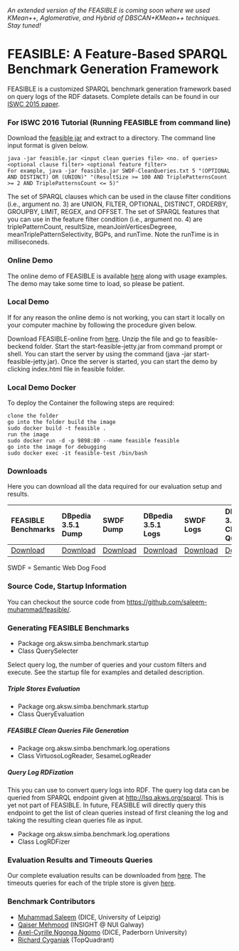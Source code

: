 
*An extended version of the FEASIBLE is coming soon where we used KMean++, Aglomerative, and Hybrid of DBSCAN+KMean++ techniques. Stay tuned!*

# FEASIBLE: A Feature-Based SPARQL Benchmark Generation Framework

FEASIBLE is a customized SPARQL benchmark generation framework based on query logs of the RDF datasets. Complete details can be found in our [ISWC 2015 paper](http://svn.aksw.org/papers/2015/ISWC_FEASIBLE/public.pdf). 

### For ISWC 2016 Tutorial (Running FEASIBLE from command line)
Download the [feasible jar](https://drive.google.com/file/d/0Bw1get4GUTJra1VBVTI3QzVfck0/view?usp=sharing) and extract to a directory. The command line input format is given below. 
```
java -jar feasible.jar <input clean queries file> <no. of queries> <optional clause filter> <optional feature filter>
For example, java -jar feasible.jar SWDF-CleanQueries.txt 5 "(OPTIONAL AND DISTINCT) OR (UNION)" "(ResultSize >= 100 AND TriplePatternsCount >= 2 AND TriplePatternsCount <= 5)"

```
The set of SPARQL clauses which can be used in the clause filter conditions (i.e., argument no. 3) are UNION, FILTER, OPTIONAL, DISTINCT, ORDERBY, GROUPBY, LIMIT, REGEX, and OFFSET. The set of SPARQL features that you can use in the feature filter condition (i.e., argument no. 4) are triplePatternCount, resultSize, meanJoinVerticesDegreee, meanTriplePatternSelectivity, BGPs, and runTime. Note the runTime is in milliseconeds. 
### Online Demo

The online demo of FEASIBLE is available [here](http://feasible.aksw.org) along with usage examples. The demo may take some time to load, so please be patient.

### Local Demo

If for any reason the online demo is not working, you can start it locally on your computer machine by following the procedure given below.

Download FEASIBLE-online from [here](https://drive.google.com/file/d/0Bw1get4GUTJrbHA3Sl9fdThpN2s/view?usp=sharing). Unzip the file and go to feasible-beckend folder. Start the start-feasible-jetty.jar from command prompt or shell. You can start the server by using the command (java -jar start-feasible-jetty.jar). Once the server is started, you can start the demo by clicking index.html file in feasible folder.

### Local Demo Docker
To deploy the Container the following steps are required:
```
clone the folder
go into the folder build the image
sudo docker build -t feasible .
run the image
sudo docker run -d -p 9898:80 --name feasible feasible
go into the image for debugging
sudo docker exec -it feasible-test /bin/bash
```
### Downloads

Here you can download all the data required for our evaluation setup and results.

| FEASIBLE Benchmarks | DBpedia 3.5.1 Dump | SWDF Dump | DBpedia 3.5.1 Logs | SWDF Logs| DBpedia 3.5.1 Clean Queries | SWDF Clean Queries|
|:------------------------|:-----------------------|:--------------|:-----------------------|:-------------|:---------------------------------|:----------------------|
| [Download](https://drive.google.com/file/d/0B1tUDhWNTjO-U1N2UldvbXpRWDQ/view?usp=sharing) | [Download](http://downloads.dbpedia.org/3.5.1/en/) | [Download](https://drive.google.com/file/d/0B1tUDhWNTjO-cjBqUG1BZF9RTnM/view?usp=sharing) | [Download](http://goo.gl/KyVusI) | [Download](http://goo.gl/3q52Ka) | [Download](https://drive.google.com/file/d/0B1tUDhWNTjO-Wmx5UzNIdWg1ckE/view?usp=sharing) | [Download](https://drive.google.com/file/d/0B1tUDhWNTjO-enhhakNTdE1pY2s/view?usp=sharing) | 

SWDF = Semantic Web Dog Food

### Source Code, Startup Information

You can checkout the source code from https://github.com/saleem-muhammad/feasible/.

### Generating FEASIBLE Benchmarks
* Package org.aksw.simba.benchmark.startup
* Class QuerySelecter

Select query log, the number of queries and your custom filters and execute. See the startup file for examples and detailed description.

##### Triple Stores Evaluation
* Package org.aksw.simba.benchmark.startup
* Class QueryEvaluation

##### FEASIBLE Clean Queries File Generation
* Package org.aksw.simba.benchmark.log.operations
* Class VirtuosoLogReader, SesameLogReader

##### Query Log RDFization
This you can use to convert query logs into RDF. The query log data can be queried from SPARQL endpoint given at http://lsq.akws.org/sparql. This is yet not part of FEASIBLE. In future, FEASIBLE will directly query this endpoint to get the list of clean queries instead of first cleaning the log and taking the resulting clean queries file as input.

* Package org.aksw.simba.benchmark.log.operations
* Class LogRDFizer

### Evaluation Results and Timeouts Queries

Our complete evaluation results can be downloaded from [here](https://drive.google.com/file/d/0BzemFAUFXpqOMm5MNXFVQzU4TDA/view?usp=sharing). The timeouts queries for each of the triple store is given [here](https://drive.google.com/file/d/0BzemFAUFXpqOdHVoY1VZcDE0VE0/view?usp=sharing).

### Benchmark Contributors

* [Muhammad Saleem](https://sites.google.com/site/saleemsweb/) (DICE, University of Leipzig)
* [Qaiser Mehmood](https://www.deri.ie/users/qaiser-mehmood/) (INSIGHT @ NUI Galway)
* [Axel-Cyrille Ngonga Ngomo](http://aksw.org/AxelNgonga.html) (DICE, Paderborn University)
* [Richard Cyganiak](http://richard.cyganiak.de/) (TopQuadrant)
